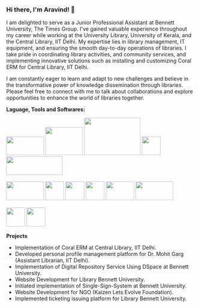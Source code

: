 ### Hi there, I'm Aravind! 👋

I am delighted to serve as a Junior Professional Assistant at Bennett University, The Times Group. I've gained valuable experience throughout my career while working at the University Library, University of Kerala, and the Central Library, IIT Delhi. My expertise lies in library management, IT equipment, and ensuring the smooth day-to-day operations of libraries. I take pride in coordinating library activities, and community services, and implementing innovative solutions such as installing and customizing Coral ERM for Central Library, IIT Delhi.

I am constantly eager to learn and adapt to new challenges and believe in the transformative power of knowledge dissemination through libraries. Please feel free to connect with me to talk about collaborations and explore opportunities to enhance the world of libraries together.

**Laguage, Tools and Softwares:**

<img height="50px" width="100px" src="https://github.com/aravindrnair05/aravindrnair05/assets/49126622/14947769-cb70-4375-b4fb-17896a88b79e"> 
<img height="75px" width="100px" src="https://github.com/aravindrnair05/aravindrnair05/assets/49126622/dbdc31c9-632a-4fad-9c5c-1648df68ebd8"> 
<img height="100px" width="150px" src="https://github.com/aravindrnair05/aravindrnair05/assets/49126622/a0f4d40d-d214-45de-bf3a-d735cacfd6b4"> 
<img height="50px" width="50px" src="https://github.com/aravindrnair05/aravindrnair05/assets/49126622/4aa0759e-a5ab-4376-9384-1acc419d28f7"> 
<img src="https://github.com/aravindrnair05/aravindrnair05/assets/49126622/5b8f12e9-9151-4a29-9ee0-91dab2ea977d" height="50px" width="150px"> <br><br>

<img height="50px" width="100px" src="https://github.com/aravindrnair05/aravindrnair05/assets/49126622/a9670cad-cf21-4b40-85a5-73cbf09abd58">
<img height="50px" width="50px" src="https://github.com/aravindrnair05/aravindrnair05/assets/49126622/bee21ee8-078f-4dfb-9d97-be091f1edbb7">
<img height="50px" width="50px" src="https://github.com/aravindrnair05/aravindrnair05/assets/49126622/d3aa63bc-ce66-49ab-9dfd-63f5f9cc1d84">
<img height="50px" width="50px" src="https://github.com/aravindrnair05/aravindrnair05/assets/49126622/763e3203-d958-4ab8-8c06-8575ecd031e6">
<img height="50px" width="75px" src="https://github.com/aravindrnair05/aravindrnair05/assets/49126622/94ef4f3a-1ff9-4074-9ec1-0c9d2a37870c">
<img height="50px" width="100px" src="https://github.com/aravindrnair05/aravindrnair05/assets/49126622/725e0bcc-1532-42e0-a069-95351e8bcca3"> <br><br>

<img height="50px" width="50px" src="https://github.com/aravindrnair05/aravindrnair05/assets/49126622/229c5419-29a2-410a-9a72-48c6b5f1fe6a">
<img height="50px" width="50px" src="https://github.com/aravindrnair05/aravindrnair05/assets/49126622/f1f0060e-2502-4112-b94f-e4040301cde2">


**Projects**

- Implementation of Coral ERM at Central Library, IIT Delhi.
- Developed personal profile management platform for Dr. Mohit Garg (Assistant Librarian, IIT Delhi).
- Implementation of Digital Repository Service Using DSpace at Bennett University.
- Website Development for Library Bennett University.
- Initiated implementation of Single-Sign-System at Bennett University.
- Website Development for NGO (Kaizen Lets Evolve Foundation).
- Implemented ticketing issuing platform for Library Bennett University.

<!--
Here are some ideas to get you started:

- 🔭 I’m currently working on ...
- 🌱 I’m currently learning ...
- 👯 I’m looking to collaborate on ...
- 🤔 I’m looking for help with ...
- 💬 Ask me about ...
- 📫 How to reach me: ...
- 😄 Pronouns: ...
- ⚡ Fun fact: ...

-->
